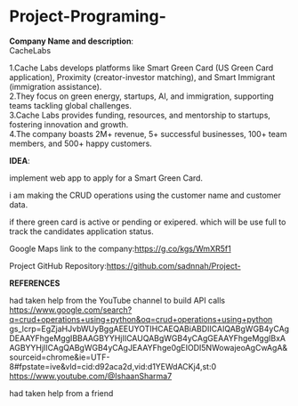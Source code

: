 # Project-Programing-

**Company Name and description**: 
<br>
CacheLabs 

1.Cache Labs develops platforms like Smart Green Card (US Green Card application), Proximity (creator-investor matching), and Smart Immigrant (immigration assistance).<br>
2.They focus on green energy, startups, AI, and immigration, supporting teams tackling global challenges.<br>
3.Cache Labs provides funding, resources, and mentorship to startups, fostering innovation and growth.<br>
4.The company boasts 2M+ revenue, 5+ successful businesses, 100+ team members, and 500+ happy customers.<br>


**IDEA**:

implement web app to apply for a Smart Green Card.

i am making the CRUD operations using the customer name and customer data.

if there green card is active or pending or exipered. which will be use full to track the candidates application status.

Google Maps link to the company:https://g.co/kgs/WmXR5f1

 Project GitHub Repository:https://github.com/sadnnah/Project-

 **REFERENCES**

 had taken help from the YouTube channel to build API calls https://www.google.com/search?q=crud+operations+using+python&oq=crud+operations+using+python gs_lcrp=EgZjaHJvbWUyBggAEEUYOTIHCAEQABiABDIICAIQABgWGB4yCAgDEAAYFhgeMggIBBAAGBYYHjIICAUQABgWGB4yCAgGEAAYFhgeMggIBxAAGBYYHjIICAgQABgWGB4yCAgJEAAYFhge0gEIODI5NWowajeoAgCwAgA&sourceid=chrome&ie=UTF-8#fpstate=ive&vld=cid:d92aca2d,vid:d1YEWdACKj4,st:0 https://www.youtube.com/@IshaanSharma7

had taken help from a friend 